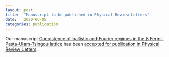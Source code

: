 ```yaml
---
layout: post
title:  "Manuscript to be published in Physical Review Letters"
date:   2020-06-05
categories: publication
---
```


Our manuscript [Coexistence of ballistic and Fourier regimes in the β Fermi-Pasta-Ulam-Tsingou lattice](https://arxiv.org/abs/1912.08622) has been [accepted for publication in Physical Review Letters](https://journals.aps.org/prl/accepted/03077Yb0Za21586c397893942ab886788f05a1ff9).

